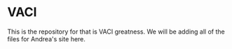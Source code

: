 # VACI
This is the repository for that is VACI greatness.
We will be adding all of the files for Andrea's site here. 
